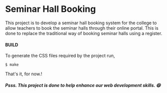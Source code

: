 ﻿Seminar Hall Booking
====================

This project is to develop a seminar hall booking system for the college to
allow teachers to book the seminar halls through their online portal. This
is done to replace the traditional way of booking seminar halls using a
register.

#### BUILD

To generate the CSS files required by the project run,

    $ make

That's it, for now.!

##### Psss. This project is done to help enhance our web development skills. :smile:
